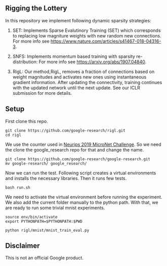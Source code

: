 ## Rigging the Lottery

In this repository we implement following dynamic sparsity strategies:

1.  SET: Implements Sparse Evalutinory Training (SET) which corresponds to
    replacing low magniture weights with new random new connections. For more
    info see https://www.nature.com/articles/s41467-018-04316-3.

2.  SNFS: Implements momentum based training with sparsity re-distribution:
    For more info see https://arxiv.org/abs/1907.04840.

3.  RigL: Our method,RigL, removes a fraction of connections based on weight
    magnitudes and activates new ones using instantaneous gradient information.
    After updating the connectivity, training continues with the updated
    network until the next update. See our ICLR submission for more details. 

## Setup
First clone this repo.
```
git clone https://github.com/google-research/rigl.git
cd rigl
```
We use the counter used in [Neurips 2019 MicroNet Challenge](https://micronet-challenge.github.io/).
So we need the clone the google_research repo for that and change the name.
```
git clone https://github.com/google-research/google-research.git
mv google-research/ google_research/
```
Now we can run the test. Following script creates a virtual environments and
installs the necessary libraries. Then it runs few tests.
```
bash run.sh
```
We need to activate the virtual environment before running the experiment.
We also add the current folder manually to the python path. With that, we are
ready to run some trivial mnist experiments. 

```
source env/bin/activate
export PYTHONPATH=$PYTHONPATH:$PWD

python rigl/mnist/mnist_train_eval.py
```

## Disclaimer
This is not an official Google product.
